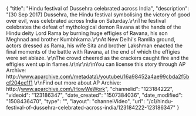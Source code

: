 {
    "title": "Hindu festival of Dussehra celebrated across India",
    "description": "(30 Sep 2017) Dussehra, the Hindu festival symbolising the victory of good over evil, was celebrated across India on Saturday.\r\nThe festival celebrates the defeat of mythological demon Ravana at the hands of the Hindu deity Lord Rama by burning huge effigies of Ravana, his son Meghnad and brother Kumbhkarna.\r\nAt New Delhi's Ramlila ground, actors dressed as Rama, his wife Sita and brother Lakshman enacted the final moments of the battle with Ravana, at the end of which the effigies were set ablaze. \r\nThe crowd cheered as the crackers caught fire and the effigies went up in flames.\r\n\r\n\r\nYou can license this story through AP Archive: http:\/\/www.aparchive.com\/metadata\/youtube\/16a98452a4ae99cbda2f5bcf204ee1f1 \r\nFind out more about AP Archive: http:\/\/www.aparchive.com\/HowWeWork",
    "channelid": "123184222",
    "videoid": "123186347",
    "date_created": "1507384036",
    "date_modified": "1508436470",
    "type": "",
    "layout": "channelVideo",
    "url": "\/c1\/hindu-festival-of-dussehra-celebrated-across-india\/123184222-123186347"
}